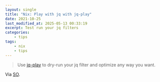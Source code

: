 ```yaml
---
layout: single
title: "Nix: Play with jq with jq-play"
date: 2021-10-25
last_modified_at: 2025-05-13 00:33:19
excerpt: Test run your jq filters
categories:
    - tips
tags:
    - nix
    - tips
---
```


> Use [jq-play](https://jqplay.org/) to dry-run your jq filter and optimize any way you want.

Via [SO](https://web.archive.org/web/20220818180032/https://stackoverflow.com/questions/42245288/add-new-element-to-existing-json-array-with-jq/42248841).
